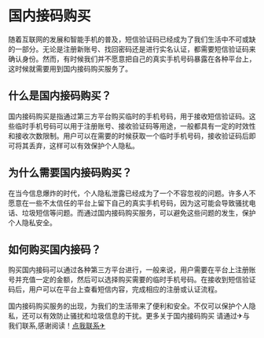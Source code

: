 # 国内接码购买

随着互联网的发展和智能手机的普及，短信验证码已经成为了我们生活中不可或缺的一部分。无论是注册新账号、找回密码还是进行实名认证，都需要短信验证码来确认身份。然而，有时候我们并不愿意把自己的真实手机号码暴露在各种平台上，这时候就需要用到国内接码购买服务了。

## 什么是国内接码购买？

国内接码购买是指通过第三方平台购买临时的手机号码，用于接收短信验证码。这些临时手机号码可以用于注册账号、接收验证码等用途，一般都具有一定的时效性和接收次数限制。用户可以在需要的时候获取一个临时手机号码，接收验证码后即可将其丢弃，这样可以有效保护个人隐私。

## 为什么需要国内接码购买？

在当今信息爆炸的时代，个人隐私泄露已经成为了一个不容忽视的问题。许多人不愿意在一些不太信任的平台上留下自己的真实手机号码，因为这可能会导致骚扰电话、垃圾短信等问题。而通过国内接码购买服务，可以避免这些问题的发生，保护个人隐私安全。

## 如何购买国内接码？

购买国内接码可以通过各种第三方平台进行，一般来说，用户需要在平台上注册账号并充值一定的金额，然后可以选择购买需要的临时手机号码。在接收到短信验证码后，用户可以在平台上查看短信内容，完成相应的注册或认证流程。

国内接码购买服务的出现，为我们的生活带来了便利和安全。不仅可以保护个人隐私，还可以有效防止骚扰和垃圾信息的干扰。更多关于国内接码购买 请通过✈与我们联系,感谢阅读！[点我联系✈](https://file.G208.com)